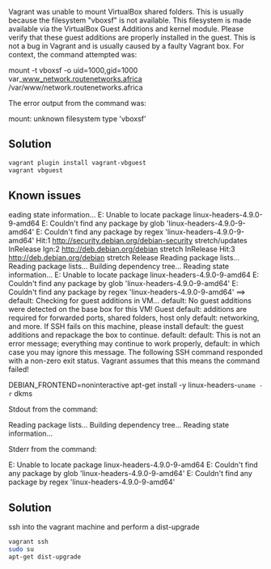 Vagrant was unable to mount VirtualBox shared folders. This is usually
because the filesystem "vboxsf" is not available. This filesystem is
made available via the VirtualBox Guest Additions and kernel module.
Please verify that these guest additions are properly installed in the
guest. This is not a bug in Vagrant and is usually caused by a faulty
Vagrant box. For context, the command attempted was:

mount -t vboxsf -o uid=1000,gid=1000 var_www_network.routenetworks.africa /var/www/network.routenetworks.africa

The error output from the command was:

mount: unknown filesystem type 'vboxsf'

## Solution

```sh
vagrant plugin install vagrant-vbguest
vagrant vbguest
```

## Known issues
eading state information...
E: Unable to locate package linux-headers-4.9.0-9-amd64
E: Couldn't find any package by glob 'linux-headers-4.9.0-9-amd64'
E: Couldn't find any package by regex 'linux-headers-4.9.0-9-amd64'
Hit:1 http://security.debian.org/debian-security stretch/updates InRelease
Ign:2 http://deb.debian.org/debian stretch InRelease
Hit:3 http://deb.debian.org/debian stretch Release
Reading package lists...
Reading package lists...
Building dependency tree...
Reading state information...
E: Unable to locate package linux-headers-4.9.0-9-amd64
E: Couldn't find any package by glob 'linux-headers-4.9.0-9-amd64'
E: Couldn't find any package by regex 'linux-headers-4.9.0-9-amd64'
==> default: Checking for guest additions in VM...
    default: No guest additions were detected on the base box for this VM! Guest
    default: additions are required for forwarded ports, shared folders, host only
    default: networking, and more. If SSH fails on this machine, please install
    default: the guest additions and repackage the box to continue.
    default: 
    default: This is not an error message; everything may continue to work properly,
    default: in which case you may ignore this message.
The following SSH command responded with a non-zero exit status.
Vagrant assumes that this means the command failed!

DEBIAN_FRONTEND=noninteractive apt-get install -y linux-headers-`uname -r` dkms

Stdout from the command:

Reading package lists...
Building dependency tree...
Reading state information...


Stderr from the command:

E: Unable to locate package linux-headers-4.9.0-9-amd64
E: Couldn't find any package by glob 'linux-headers-4.9.0-9-amd64'
E: Couldn't find any package by regex 'linux-headers-4.9.0-9-amd64'

## Solution

ssh into the vagrant machine and perform a dist-upgrade

```sh
vagrant ssh
sudo su
apt-get dist-upgrade
```
